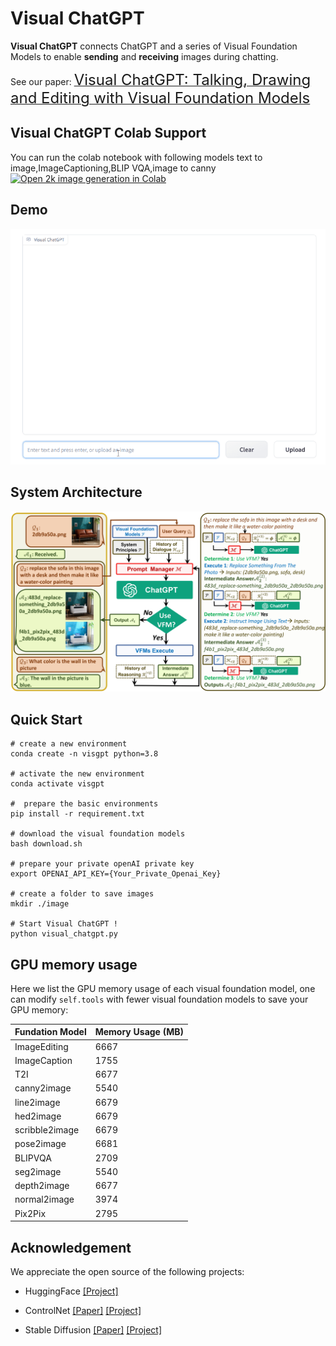 # Visual ChatGPT 

**Visual ChatGPT** connects ChatGPT and a series of Visual Foundation Models to enable **sending** and **receiving** images during chatting.

See our paper: [<font size=5>Visual ChatGPT: Talking, Drawing and Editing with Visual Foundation Models</font>](https://arxiv.org/abs/2303.04671)

## Visual ChatGPT Colab Support
You can run the colab notebook with following models  text to image,ImageCaptioning,BLIP VQA,image to canny
[![Open 2k image generation in Colab](https://colab.research.google.com/assets/colab-badge.svg)](https://colab.research.google.com/drive/1vhF4f3091h1cHZUh5QK7qByBHUDKbSWA?usp=sharing)

## Demo 
<img src="./assets/demo_short.gif" width="750">

##  System Architecture 

 
<p align="center"><img src="./assets/figure.jpg" alt="Logo"></p>


## Quick Start

```
# create a new environment
conda create -n visgpt python=3.8

# activate the new environment
conda activate visgpt

#  prepare the basic environments
pip install -r requirement.txt

# download the visual foundation models
bash download.sh

# prepare your private openAI private key
export OPENAI_API_KEY={Your_Private_Openai_Key}

# create a folder to save images
mkdir ./image

# Start Visual ChatGPT !
python visual_chatgpt.py
```

## GPU memory usage
Here we list the GPU memory usage of each visual foundation model, one can modify ``self.tools`` with fewer visual foundation models to save your GPU memory:

| Fundation Model        | Memory Usage (MB) |
|------------------------|-------------------|
| ImageEditing           | 6667              |
| ImageCaption           | 1755              |
| T2I                    | 6677              |
| canny2image            | 5540              |
| line2image             | 6679              |
| hed2image              | 6679              |
| scribble2image         | 6679              |
| pose2image             | 6681              |
| BLIPVQA                | 2709              |
| seg2image              | 5540              |
| depth2image            | 6677              |
| normal2image           | 3974              |
| Pix2Pix                | 2795              |



## Acknowledgement
We appreciate the open source of the following projects:

- HuggingFace [[Project]](https://github.com/huggingface/transformers)

- ControlNet  [[Paper]](https://arxiv.org/abs/2302.05543) [[Project]](https://github.com/lllyasviel/ControlNet)

- Stable Diffusion [[Paper]](https://arxiv.org/abs/2112.10752)  [[Project]](https://github.com/CompVis/stable-diffusion)
